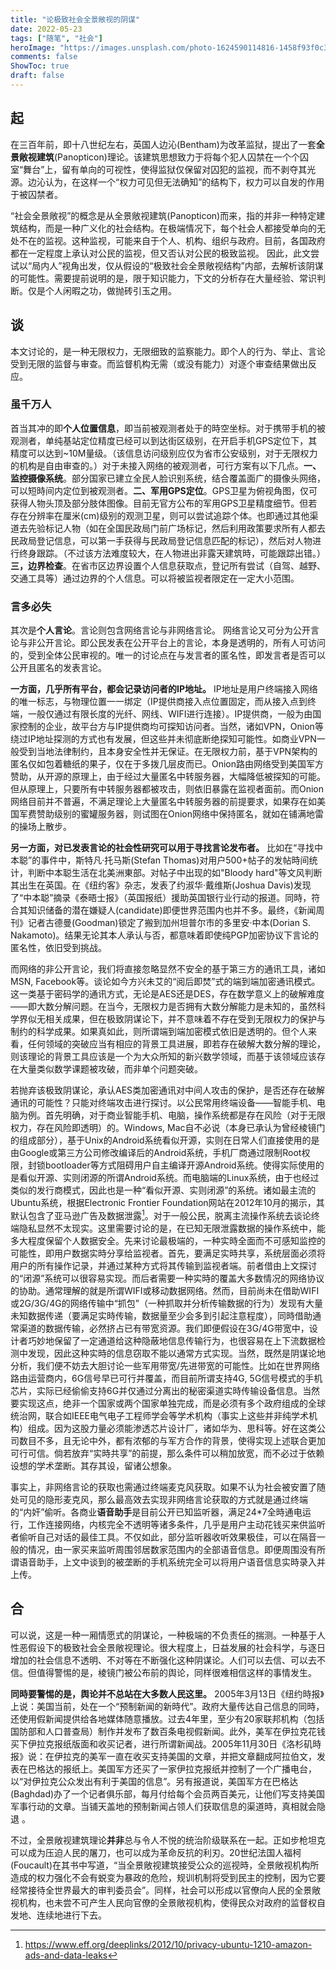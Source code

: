 ```yaml
---
title: "论极致社会全景敞视的阴谋"
date: 2022-05-23
tags: ["随笔", "社会"]
heroImage: "https://images.unsplash.com/photo-1624590114816-1458f93f0c3d?crop=entropy&cs=tinysrgb&fm=jpg&ixlib=rb-1.2.1&q=80&raw_url=true&ixid=MnwxMjA3fDB8MHxwaG90by1wYWdlfHx8fGVufDB8fHx8&auto=format&fit=crop&w=774"
comments: false
ShowToc: true
draft: false
---
```


## 起

在三百年前，即十八世纪左右，英国人边沁(Bentham)为改革监狱，提出了一套**全景敞视建筑**(Panopticon)理论。该建筑思想致力于将每个犯人囚禁在一个个囚室“舞台”上，留有单向的可视性，使得监狱仅保留对囚犯的监视，而不剥夺其光源。边沁认为，在这样一个“权力可见但无法确知”的结构下，权力可以自发的作用于被囚禁者。

“社会全景敞视”的概念是从全景敞视建筑(Panopticon)而来，指的并非一种特定建筑结构，而是一种广义化的社会结构。在极端情况下，每个社会人都接受单向的无处不在的监视。这种监视，可能来自于个人、机构、组织与政府。目前，各国政府都在一定程度上承认对公民的监视，但又否认对公民的极致监视。
因此，此文尝试以“局内人”视角出发，仅从假设的“极致社会全景敞视结构”内部，去解析该阴谋的可能性。需要提前说明的是，限于知识能力，下文的分析存在大量经验、常识判断。仅是个人闲暇之功，做抛砖引玉之用。

## 谈

本文讨论的，是一种无限权力，无限细致的监察能力。即个人的行为、举止、言论受到无限的监督与审查。而监督机构无需（或没有能力）对逐个审查结果做出反应。

### 虽千万人

首当其冲的即**个人位置信息**，即当前被观测者处于的時空坐标。对于携带手机的被观测者，单纯基站定位精度已经可以到达街区级别，在开启手机GPS定位下，其精度可以达到~10M量级。（该信息访问级别应仅为省市公安级别，对于无限权力的机构是自由审查的。）对于未接入网络的被观测者，可行方案有以下几点。**一、监控摄像系统**。部分国家已建立全民人脸识别系统，结合覆盖面广的摄像头网络，可以短時间内定位到被观测者。**二、军用GPS定位**。GPS卫星为俯视角图，仅可获得人物头顶及部分肢体图像。目前无官方公布的军用GPS卫星精度细节。但若存在分辨率在厘米(cm)级别的观测卫星，则可以尝试追踪个体。也即通过其他渠道去先验标记人物（如在全国民政局门前广场标记，然后利用政策要求所有人都去民政局登记信息，可以第一手获得与民政局登记信息匹配的标记），然后对人物进行终身跟踪。（不过该方法难度较大，在人物进出非露天建筑時，可能跟踪出错。）**三，边界检查**。在省市区边界设置个人信息获取点，登记所有尝试（自驾、越野、交通工具等）通过边界的个人信息。可以将被监视者限定在一定大小范围。

### 言多必失

其次是**个人言论**。言论则包含网络言论与非网络言论。
网络言论又可分为公开言论与非公开言论。即公民发表在公开平台上的言论，本身是透明的，所有人可访问的，受到全体公民审视的。唯一的讨论点在与发言者的匿名性，即发言者是否可以公开且匿名的发表言论。

**一方面，几乎所有平台，都会记录访问者的IP地址。** IP地址是用户终端接入网络的唯一标志，与物理位置一一绑定（IP提供商接入点位置固定，而从接入点到终端，一般仅通过有限长度的光纤、网线、WIFI进行连接）。IP提供商，一般为由国家控制的企业，故平台方与IP提供商均可探知访问者。当然，诸如VPN，Onion等绕过IP地址探测的方式也有发展，但这些并未彻底断绝探知可能性。如商业VPN一般受到当地法律制约，且本身安全性并无保证。在无限权力前，基于VPN架构的匿名仅如包着糖纸的果子，仅在于多拨几层皮而已。Onion路由网络受到美国军方赞助，从开源的原理上，由于经过大量匿名中转服务器，大幅降低被探知的可能。但从原理上，只要所有中转服务器都被攻击，则依旧暴露在监视者面前。而Onion网络目前并不普遍，不满足理论上大量匿名中转服务器的前提要求，如果存在如美国军费赞助级别的蜜罐服务器，则试图在Onion网络中保持匿名，就如在铺满地雷的操场上散步。

**另一方面，对已发表言论的社会性研究可以用于寻找言论发布者。** 比如在“寻找中本聪”的事件中，斯特凡·托马斯(Stefan Thomas)对用户500+帖子的发帖時间统计，判断中本聪生活在北美洲東部。对帖子中出现的如"Bloody hard"等文风判断其出生在英国。在《纽约客》杂志，发表了约淑华·戴维斯(Joshua Davis)发现了“中本聪”摘录《泰晤士报》（英国报纸）援助英国银行业行动的报道。同時，符合其知识储备的潜在嫌疑人(candidate)即便世界范围内也并不多。最终，《新闻周刊》记者古德曼(Goodman)锁定了搬到加州坦普尔市的多里安·中本(Dorian S. Nakamoto)。结果无论其本人承认与否，都意味着即使纯PGP加密协议下言论的匿名性，依旧受到挑战。

而网络的非公开言论，我们将直接忽略显然不安全的基于第三方的通讯工具，诸如MSN, Facebook等。谈论如今方兴未艾的“阅后即焚”式的端到端加密通讯模式。这一类基于密码学的通讯方式，无论是AES还是DES，存在数学意义上的破解难度——即大数分解问题。在当今，无限权力是否拥有大数分解能力是未知的，虽然科学界似无相关成果，但在极致阴谋论下，并不意味着不存在受到无限权力的保护与制约的科学成果。如果真如此，则所谓端到端加密模式依旧是透明的。但个人来看，任何领域的突破应当有相应的背景工具进展，即若存在破解大数分解的理论，则该理论的背景工具应该是一个为大众所知的新兴数学领域，而基于该领域应该存在大量类似数学课题被攻破，而非单个问题突破。

若抛弃该极致阴谋论，承认AES类加密通讯对中间人攻击的保护，是否还存在破解通讯的可能性？只能对终端攻击进行探讨。以公民常用终端设备——智能手机、电脑为例。首先明确，对于商业智能手机、电脑，操作系统都是存在风险（对于无限权力，存在风险即透明）的。Windows, Mac自不必说（本身已承认为曾经棱镜门的组成部分），基于Unix的Android系统看似开源，实则在日常人们直接使用的是由Google或第三方公司修改编译后的Android系统，手机厂商通过限制Root权限，封锁bootloader等方式阻碍用户自主编译开源Android系统。使得实际使用的是看似开源、实则闭源的所谓Android系统。而电脑端的Linux系统，由于也经过类似的发行商模式，因此也是一种“看似开源、实则闭源”的系统。诸如最主流的Ubuntu系统，根据Electronic Frontier Foundation网站在2012年10月的揭示，其默认包含了亚马逊广告及数据泄露[^1]。对于一般公民，脱离主流操作系统去谈论终端隐私显然不太现实。这里需要讨论的是，在已知无限泄露数据的操作系统中，能多大程度保留个人数据安全。先来讨论最极端的，一种实時全面而不可感知监控的可能性，即用户数据实時分享给监视者。首先，要满足实時共享，系统层面必须将用户的所有操作记录，并通过某种方式将其传输到监视者端。前者借由上文探讨的“闭源”系统可以很容易实现。而后者需要一种实時的覆盖大多数情况的网络协议的协助。通常理解的就是所谓WIFI或移动数据网络。然而，目前尚未在借助WIFI或2G/3G/4G的网络传输中“抓包”（一种抓取并分析传输数据的行为）发现有大量未知数据传递（要满足实時传输，数据量至少会多到引起注意程度），同時借助通常渠道的数据传输，必然挤占已有带宽资源。我们即便假设在3G/4G带宽中，设计者巧妙地保留了一定通道给这种隐蔽地信息传输行为，也很容易在上下流数据检测中发现，因此这种实時的信息窃取不能以通常方式实现。当然，既然是阴谋论地分析，我们便不妨去大胆讨论一些军用带宽/先进带宽的可能性。比如在世界网络路由运营商内，6G信号早已可行并覆盖，而目前所谓支持4G, 5G信号模式的手机芯片，实际已经偷偷支持6G并仅通过分离出的秘密渠道实時传输设备信息。当然要实现这点，绝非一个国家或两个国家单独完成，而是必须有多个政府组成的全球统治网，联合如IEEE电气电子工程师学会等学术机构（事实上这些并非纯学术机构）组成。因为这股力量必须能渗透芯片设计厂，诸如华为、思科等。好在这类公司数目不多，且无论中外，都有浓郁的与军方合作的背景，使得实现上述联合更加可行可信。倘若放弃“实時共享”的前提，那么条件可以稍加放宽，而不必过于依赖设想的学术垄断。其存其设，留诸公想象。

事实上，非网络言论的获取也需通过终端麦克风获取。如果不认为社会被安置了随处可见的隐形麦克风，那么最高效去实现非网络言论获取的方式就是通过终端的“内奸”偷听。各商业**语音助手**是目前公开已知监听器，满足24\*7全時通电运行，工作连接网络，内核完全不透明等诸多条件，几乎是用户主动花钱买来供监听者偷听自己对话的最佳工具。不仅如此，部分监听器收听效果极佳，可以在隔音一般的情况，由一家买来监听周围邻居数家范围内的全部语音信息。即便周围没有所谓语音助手，上文中谈到的被垄断的手机系统完全可以将用户语音信息实時录入并上传。

## 合

可以说，这是一种一厢情愿式的阴谋论，一种极端的不负责任的揣测。一种基于人性恶假设下的极致社会全景敞视理论。很大程度上，日益发展的社会科学，与逐日增加的社会信息不透明、不对等在不断强化这种阴谋论。人们可以去信、可以去不信。但值得警惕的是，棱镜门被公布前的舆论，同样很难相信这样的事情发生。

**同時要警惕的是，舆论并不总站在大多数人民这里。** 2005年3月13日《纽约時报》上说：美国当前，处在一个“预制新闻的新時代”。政府大量传达自己信息的同時，还使用假新闻提供给各地媒体随意播放。过去4年里，至少有20家联邦机构（包括国防部和人口普查局）制作并发布了数百条电视假新闻。此外，美军在伊拉克花钱买下伊拉克报纸版面和收买记者，进行所谓新闻战。2005年11月30日《洛杉矶時报》说：在伊拉克的美军一直在收买支持美国的文章，并把文章翻成阿拉伯文，发表在巴格达的报纸上。美国军方还买了一家伊拉克报纸并控制了一个广播电台，以“对伊拉克公众发出有利于美国的信息”。另有报道说，美国军方在巴格达(Baghdad)办了一个记者俱乐部，每月付给每个会员两百美元，让他们写支持美国军事行动的文章。当铺天盖地的预制新闻占领人们获取信息的渠道時，真相就会隐退
。

不过，全景敞视建筑理论**并非**总与令人不悦的统治阶级联系在一起。正如步枪坦克可以成为压迫人民的屠刀，也可以成为革命反抗的利刃。20世纪法国人福柯(Foucault)在其书中写道，“当全景敞视建筑接受公众的巡视時，全景敞视机构所造成的权力强化不会有蜕变为暴政的危险，规训机制将受到民主的控制，因为它要经常接待全世界最大的审判委员会”。同样，社会可以形成以官僚向人民的全景敞视机构，也未尝不可产生人民向官僚的全景敞视机构，使得民众对政府的监督权自发地、连续地进行下去。

[^1]: https://www.eff.org/deeplinks/2012/10/privacy-ubuntu-1210-amazon-ads-and-data-leaks

